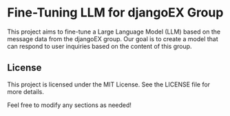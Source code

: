 # Fine-Tuning LLM for djangoEX Group

This project aims to fine-tune a Large Language Model (LLM) based on the message data from the djangoEX group. Our goal is to create a model that can respond to user inquiries based on the content of this group.




## License

This project is licensed under the MIT License. See the LICENSE file for more details.


Feel free to modify any sections as needed!